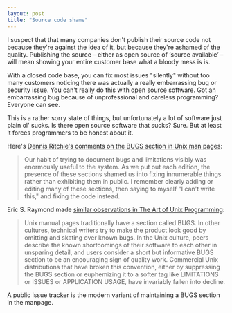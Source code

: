 ```yaml
---
layout: post
title: "Source code shame"
---
```


I suspect that that many companies don't publish their source code not because
they're against the idea of it, but because they're ashamed of the quality.
Publishing the source – either as open source of ‘source available’ – will mean
showing your entire customer base what a bloody mess is is.

With a closed code base, you can fix most issues "silently" without too many
customers noticing there was actually a really embarrassing bug or security
issue. You can't really do this with open source software. Got an embarrassing
bug because of unprofessional and careless programming? Everyone can see.

This is a rather sorry state of things, but unfortunately a lot of software just
plain ol' sucks. Is there open source software that sucks? Sure. But at least it
forces programmers to be honest about it.

Here's [Dennis Ritchie's comments on the BUGS section in Unix man
pages](http://www.collyer.net/who/geoff/history.html):

> Our habit of trying to document bugs and limitations visibly was enormously
> useful to the system. As we put out each edition, the presence of these
> sections shamed us into fixing innumerable things rather than exhibiting them
> in public. I remember clearly adding or editing many of these sections, then
> saying to myself "I can't write this," and fixing the code instead.

Eric S. Raymond made [similar observations in The Art of Unix
Programming](http://catb.org/~esr/writings/taoup/html/ch18s02.html#id3001522):

> Unix manual pages traditionally have a section called BUGS. In other cultures,
> technical writers try to make the product look good by omitting and skating
> over known bugs. In the Unix culture, peers describe the known shortcomings of
> their software to each other in unsparing detail, and users consider a short
> but informative BUGS section to be an encouraging sign of quality work.
> Commercial Unix distributions that have broken this convention, either by
> suppressing the BUGS section or euphemizing it to a softer tag like
> LIMITATIONS or ISSUES or APPLICATION USAGE, have invariably fallen into
> decline.

A public issue tracker is the modern variant of maintaining a BUGS section in
the manpage.
